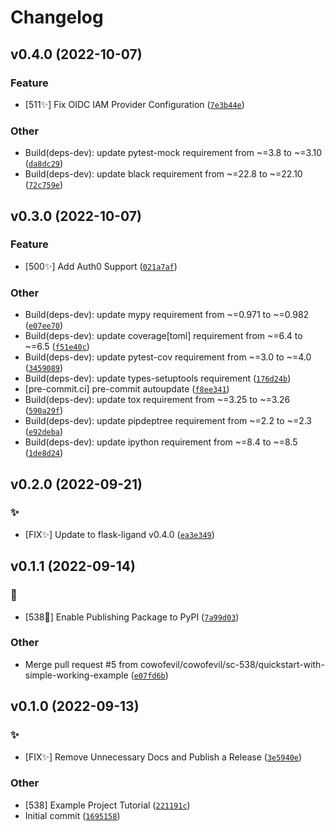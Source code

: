Changelog
=========

<!--next-version-placeholder-->

## v0.4.0 (2022-10-07)
### Feature
* [511:sparkles:] Fix OIDC IAM Provider Configuration ([`7e3b44e`](https://github.com/cowofevil/flask-ligand-example/commit/7e3b44edb5c8dd0590f1060a081e966d58a505a1))

### Other
* Build(deps-dev): update pytest-mock requirement from ~=3.8 to ~=3.10 ([`da8dc29`](https://github.com/cowofevil/flask-ligand-example/commit/da8dc29d34b4da8f1dd5a988c5781caadef9a260))
* Build(deps-dev): update black requirement from ~=22.8 to ~=22.10 ([`72c759e`](https://github.com/cowofevil/flask-ligand-example/commit/72c759e8b97bf0bc650edf1ef9dd5a833413b191))

## v0.3.0 (2022-10-07)
### Feature
* [500:sparkles:] Add Auth0 Support ([`021a7af`](https://github.com/cowofevil/flask-ligand-example/commit/021a7afa744d174866d7f2ae3b7f073328a7117f))

### Other
* Build(deps-dev): update mypy requirement from ~=0.971 to ~=0.982 ([`e07ee70`](https://github.com/cowofevil/flask-ligand-example/commit/e07ee70f74b70d831b2d2693eca7659c589b2a0d))
* Build(deps-dev): update coverage[toml] requirement from ~=6.4 to ~=6.5 ([`f51e40c`](https://github.com/cowofevil/flask-ligand-example/commit/f51e40c140b41c3637e5ee4c5292ea3a08f82834))
* Build(deps-dev): update pytest-cov requirement from ~=3.0 to ~=4.0 ([`3459089`](https://github.com/cowofevil/flask-ligand-example/commit/3459089cead1eda65f6e863aa8b274dbc76883a9))
* Build(deps-dev): update types-setuptools requirement ([`176d24b`](https://github.com/cowofevil/flask-ligand-example/commit/176d24b6f7455f23cd95a1c54d8cbce6eb421728))
* [pre-commit.ci] pre-commit autoupdate ([`f8ee341`](https://github.com/cowofevil/flask-ligand-example/commit/f8ee341fe080a8ab231b4983d09e747e3b2a8d17))
* Build(deps-dev): update tox requirement from ~=3.25 to ~=3.26 ([`590a29f`](https://github.com/cowofevil/flask-ligand-example/commit/590a29f6e89e1c42125542c66ddbf6f47a833d9c))
* Build(deps-dev): update pipdeptree requirement from ~=2.2 to ~=2.3 ([`e92deba`](https://github.com/cowofevil/flask-ligand-example/commit/e92debae8536f29d6784e38c60db0c3cd1e2739d))
* Build(deps-dev): update ipython requirement from ~=8.4 to ~=8.5 ([`1de8d24`](https://github.com/cowofevil/flask-ligand-example/commit/1de8d24da5197e65dd5a394f7359e8534e1a1843))

## v0.2.0 (2022-09-21)
### :sparkles:
* [FIX:sparkles:] Update to flask-ligand v0.4.0 ([`ea3e349`](https://github.com/cowofevil/flask-ligand-example/commit/ea3e349c3df2860629426ce79377e20610199862))

## v0.1.1 (2022-09-14)
### :robot:
* [538:robot:] Enable Publishing Package to PyPI ([`7a99d03`](https://github.com/cowofevil/flask-ligand-example/commit/7a99d0379972e9dafea1b4ce130e0c180e0552d2))

### Other
* Merge pull request #5 from cowofevil/cowofevil/sc-538/quickstart-with-simple-working-example ([`e07fd6b`](https://github.com/cowofevil/flask-ligand-example/commit/e07fd6bc84a2ad0ac7f85e38cafa4ab35b7b38da))

## v0.1.0 (2022-09-13)
### :sparkles:
* [FIX:sparkles:] Remove Unnecessary Docs and Publish a Release ([`3e5940e`](https://github.com/cowofevil/flask-ligand-example/commit/3e5940e81884f554d1b2514ff7f4c907e3a2cf63))

### Other
* [538] Example Project Tutorial ([`221191c`](https://github.com/cowofevil/flask-ligand-example/commit/221191c182c28208e44350b6faea899306aee9d1))
* Initial commit ([`1695158`](https://github.com/cowofevil/flask-ligand-example/commit/1695158821591356b21575575031493a4b5882f4))
